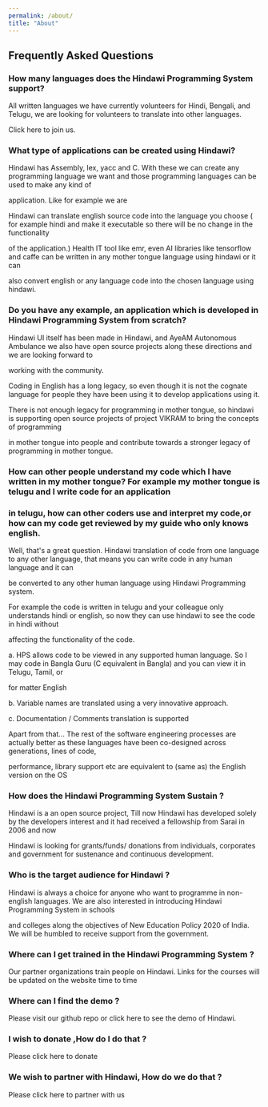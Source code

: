 ```yaml
---
permalink: /about/
title: "About"
---
```


## Frequently Asked Questions

### How many languages does the Hindawi Programming System support?
All written languages we have currently volunteers for Hindi, Bengali, and Telugu, we are looking for volunteers to translate into other languages.

Click here to join us. 

### What type of applications can be created using Hindawi?

Hindawi has Assembly, lex, yacc and C. With these we can create any programming language we want and those programming languages can be used to make any kind of 

application. Like for example we are

Hindawi can translate english source code into the language you choose ( for example hindi and make it executable so there will be no change in the functionality 

of the application.) Health IT tool like emr, even  AI libraries like tensorflow and caffe can be written in any mother tongue language using hindawi or it can 

also convert english or any language code into the chosen language using hindawi.


### Do you have any example, an application which is developed in Hindawi Programming System from scratch?

Hindawi UI itself has been made in Hindawi, and AyeAM Autonomous Ambulance we also have open source projects along these directions and we are looking forward to 

working with the community.

Coding in English has a long legacy, so even though it is not the cognate language  for people they have been using it to develop applications using it.

There is not enough legacy for programming in mother tongue, so hindawi is supporting open source projects  of project VIKRAM to bring the concepts of programming

in mother tongue into people and contribute towards a stronger legacy of programming in mother tongue.


### How can other people understand my code which I have written in my mother tongue? For example my mother tongue is telugu and I write code for an application 

### in telugu, how can other coders use and interpret my code,or how can my code get reviewed by my guide who only knows english.

Well, that's a great question. Hindawi translation of code from one language to any other language, that means you can write code in any human language and it can 

be converted to any other human language using Hindawi Programming system. 

For example the code is written in telugu and your colleague only understands hindi or english, so now they can use hindawi to see the code in hindi without 

affecting the functionality of the code. 

 a. HPS allows code to be viewed in any supported human language. So I may code in Bangla Guru (C equivalent in Bangla) and you can view it in Telugu, Tamil, or 
 
 for matter English
 
 b. Variable names are translated using a very innovative approach.
 
 c. Documentation / Comments translation is supported
 
 Apart from that... The rest of the software engineering processes are actually better as these languages have been co-designed across generations, lines of code, 
 
 performance, library support etc are equivalent to (same as) the English version on the OS

### How does the Hindawi Programming System Sustain ?

Hindawi is a an open source project, Till now Hindawi has developed solely by the developers interest and it had received a fellowship from Sarai in 2006 and now 

Hindawi is looking for grants/funds/ donations  from individuals, corporates and government for sustenance and continuous development.

### Who is the target audience for Hindawi ?

Hindawi is always a choice for anyone who want to programme in non-english languages. We are also interested in introducing Hindawi Programming System in schools 

and colleges along the objectives of New Education Policy 2020 of India. We will be humbled to receive support from the government. 

### Where can I get trained in the Hindawi Programming System ?

Our partner organizations train people on Hindawi. Links for the courses will be updated on the website time to time

### Where can I find the demo ?

 Please visit  our github repo or click here to see the demo of Hindawi.
 
### I wish to donate ,How do I do that ?

Please click here to donate 

### We wish to partner with Hindawi, How do we do that ?

Please click here to partner with us


